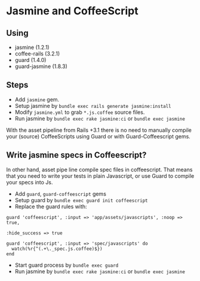 Jasmine and CoffeeScript
========================

Using
-----

- jasmine (1.2.1)
- coffee-rails (3.2.1)
- guard (1.4.0)
- guard-jasmine (1.8.3)

Steps
-----

- Add `jasmine` gem.
- Setup jasmine by `bundle exec rails generate jasmine:install`
- Modify `jasmine.yml` to grab `*.js.coffee` source files.
- Run jasmine by `bundle exec rake jasmine:ci` or `bundle exec jasmine`

With the asset pipeline from Rails +3.1 there is no need to manually compile your (source) CoffeeScripts using Guard or with Guard-Coffeescript gems.

Write jasmine specs in Coffeescript?
------------------------------------

In other hand, asset pipe line compile spec files in coffeescript. That means that you need to write your tests in plain Javascript, or use Guard to compile your specs into Js.

- Add `guard`, `guard-coffeescript` gems
- Setup guard by `bundle exec guard init coffeescript`
- Replace the guard rules with:

```
guard 'coffeescript', :input => 'app/assets/javascripts', :noop => true,
                                                          :hide_success => true

guard 'coffeescript', :input => 'spec/javascripts' do
  watch(%r{^(.+\._spec.js.coffee)$})
end
```

- Start guard process by `bundle exec guard`
- Run jasmine by `bundle exec rake jasmine:ci` or `bundle exec jasmine`
